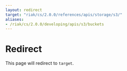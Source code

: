 ```yaml
---
layout: redirect
target: "riak/cs/2.0.0/references/apis/storage/s3/"
aliases:
- /riak/cs/2.0.0/developing/apis/s3/buckets
---
```


# Redirect

This page will redirect to `target`.
